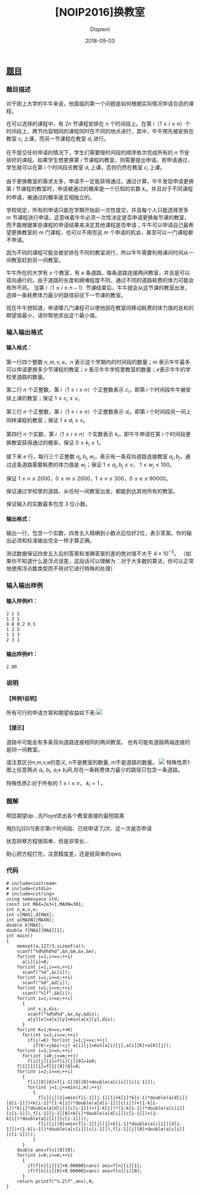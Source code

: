 ﻿---
layout:     post
title:      "[NOIP2016]换教室"
date:       2018-09-03
author:     "Dispwnl"
header-img: "img/used/4543.jpg"
catalog: true
tags:
    - 动态规划
    - 概率与期望
    - NOIP系列
---
## [题目](https://www.luogu.org/problemnew/show/P1850)
### 题目描述
对于刚上大学的牛牛来说，他面临的第一个问题是如何根据实际情况申请合适的课程。

在可以选择的课程中，有 $2n$ 节课程安排在 $n$ 个时间段上。在第 $i$（$1 \leq i \leq n$）个时间段上，两节内容相同的课程同时在不同的地点进行，其中，牛牛预先被安排在教室 $c_i$ 上课，而另一节课程在教室 $d_i$ 进行。

在不提交任何申请的情况下，学生们需要按时间段的顺序依次完成所有的 $n$ 节安排好的课程。如果学生想更换第 $i$ 节课程的教室，则需要提出申请。若申请通过，学生就可以在第 $i$ 个时间段去教室 $d_i$ 上课，否则仍然在教室 $c_i$ 上课。

由于更换教室的需求太多，申请不一定能获得通过。通过计算，牛牛发现申请更换第 $i$ 节课程的教室时，申请被通过的概率是一个已知的实数 $k_i$，并且对于不同课程的申请，被通过的概率是互相独立的。

学校规定，所有的申请只能在学期开始前一次性提交，并且每个人只能选择至多 $m$ 节课程进行申请。这意味着牛牛必须一次性决定是否申请更换每节课的教室，而不能根据某些课程的申请结果来决定其他课程是否申请；牛牛可以申请自己最希望更换教室的 $m$ 门课程，也可以不用完这 $m$ 个申请的机会，甚至可以一门课程都不申请。

因为不同的课程可能会被安排在不同的教室进行，所以牛牛需要利用课间时间从一间教室赶到另一间教室。

牛牛所在的大学有 $v$ 个教室，有 $e$ 条道路。每条道路连接两间教室，并且是可以双向通行的。由于道路的长度和拥堵程度不同，通过不同的道路耗费的体力可能会有所不同。 当第 $i$（$1 \leq i \leq n-1$）节课结束后，牛牛就会从这节课的教室出发，选择一条耗费体力最少的路径前往下一节课的教室。

现在牛牛想知道，申请哪几门课程可以使他因在教室间移动耗费的体力值的总和的期望值最小，请你帮他求出这个最小值。

### 输入输出格式
#### 输入格式：
第一行四个整数 $n,m,v,e$。$n$ 表示这个学期内的时间段的数量；$m$ 表示牛牛最多可以申请更换多少节课程的教室；$v$ 表示牛牛学校里教室的数量；$e$表示牛牛的学校里道路的数量。

第二行 $n$ 个正整数，第 $i$（$1 \leq i \leq n$）个正整数表示 $c_i$，即第 $i$ 个时间段牛牛被安排上课的教室；保证 $1 \le c_i \le v$。

第三行 $n$ 个正整数，第 $i$（$1 \leq i \leq n$）个正整数表示 $d_i$，即第 $i$ 个时间段另一间上同样课程的教室；保证 $1 \le d_i \le v$。

第四行 $n$ 个实数，第 $i$（$1 \leq i \leq n$）个实数表示 $k_i$，即牛牛申请在第 $i$ 个时间段更换教室获得通过的概率。保证 $0 \le k_i \le 1$。

接下来 $e$ 行，每行三个正整数 $a_j, b_j, w_j$，表示有一条双向道路连接教室 $a_j, b_j$，通过这条道路需要耗费的体力值是 $w_j$；保证 $1 \le a_j, b_j \le v$， $1 \le w_j \le 100$。

保证 $1 \leq n \leq 2000$，$0 \leq m \leq 2000$，$1 \leq v \leq 300$，$0 \leq e \leq 90000$。

保证通过学校里的道路，从任何一间教室出发，都能到达其他所有的教室。

保证输入的实数最多包含 $3$ 位小数。

#### 输出格式：
输出一行，包含一个实数，四舍五入精确到小数点后恰好$2$位，表示答案。你的输出必须和标准输出完全一样才算正确。

测试数据保证四舍五入后的答案和准确答案的差的绝对值不大于 $4 \times 10^{-3}$。 （如果你不知道什么是浮点误差，这段话可以理解为：对于大多数的算法，你可以正常地使用浮点数类型而不用对它进行特殊的处理）

### 输入输出样例
#### 输入样例#1：
```
2 1 2
1 2 1
0.8 0.2 0.5 
1 2 5
1 3 3
2 3 1
```
#### 输出样例#1：
```
2.80
```
### 说明
#### 【样例1说明】
所有可行的申请方案和期望收益如下表:![](https://cdn.luogu.org/upload/pic/3442.png)
#### 【提示】
道路中可能会有多条双向道路连接相同的两间教室。 也有可能有道路两端连接的是同一间教室。

请注意区分n,m,v,e的意义, n不是教室的数量, m不是道路的数量。
![](https://cdn.luogu.org/upload/pic/3443.png)
特殊性质1:图上任意两点 $a_i$, $b_i$, $a_i$≠ $b_i$间,存在一条耗费体力最少的路径只包含一条道路。

特殊性质2:对于所有的 $1≤ i≤ n$， $k_i= 1$ 。

### 题解
明显期望$dp$...先$Floyd$求出各个教室直接的最短距离

用$f[i][j][0/1]$表示第$i$个时间段、已经申请了$j$次、这一次是否申请

状态转移方程很简单，但是非常长...

耐心把方程打完，注意精度差，还是挺简单的qwq

### 代码
```
# include<iostream>
# include<cstdio>
# include<cstring>
using namespace std;
const int MAX=2e3+1,MAXN=301;
int n,m,v,e;
int c[MAX],d[MAX];
int a[MAXN][MAXN];
double k[MAX];
double f[MAX][MAX][2];
int main()
{
    memset(a,127/3,sizeof(a));
    scanf("%d%d%d%d",&n,&m,&v,&e);
    for(int i=1;i<=v;++i)
      a[i][i]=0;
    for(int i=1;i<=n;++i)
      scanf("%d",&c[i]);
    for(int i=1;i<=n;++i)
      scanf("%d",&d[i]);
    for(int i=1;i<=n;++i)
      scanf("%lf",&k[i]);
    for(int i=1;i<=e;++i)
      {
      	int x,y,dis;
      	scanf("%d%d%d",&x,&y,&dis);
        a[y][x]=a[x][y]=min(a[x][y],dis);
      }
    for(int K=1;K<=v;++K)
      for(int i=1;i<=v;++i)
        if(i!=K) for(int j=1;j<=v;++j)
          if(K!=j&&i!=j) a[i][j]=min(a[i][j],a[i][K]+a[K][j]);
    for(int i=1;i<=n;++i)
      for(int j=0;j<=m;++j)
        f[i][j][1]=f[i][j][0]=1e9;
    f[1][1][1]=f[1][0][0]=0;
    for(int i=2;i<=n;++i)
      {
      	f[i][0][0]=f[i-1][0][0]+double(a[c[i]][c[i-1]]);
      	for(int j=1;j<=min(i,m);++j)
      	  {
      	  	f[i][j][1]=min(f[i-1][j-1][1]+k[i]*k[i-1]*double(a[d[i]][d[i-1]])+k[i-1]*(1-k[i])*double(a[d[i-1]][c[i]])+(1-k[i-1])*k[i]*double(a[d[i]][c[i-1]])+(1-k[i])*(1-k[i-1])*double(a[c[i]][c[i-1]]),f[i-1][j-1][0]+k[i]*double(a[d[i]][c[i-1]])+(1-k[i])*double(a[c[i]][c[i-1]]));
    		f[i][j][0]=min(f[i-1][j][1]+k[i-1]*double(a[c[i]][d[i-1]])+(1-k[i-1])*double(a[c[i]][c[i-1]]),f[i-1][j][0]+double(a[c[i]][c[i-1]]));
          }
      }
    double ans=f[n][0][0];
	for(int i=0;i<=m;++i)
	  {
	 	if(f[n][i][1]+0.000001<ans) ans=f[n][i][1];
	 	if(f[n][i][0]+0.000001<ans) ans=f[n][i][0];
	  }
	return printf("%.2lf",ans),0;
}
```
